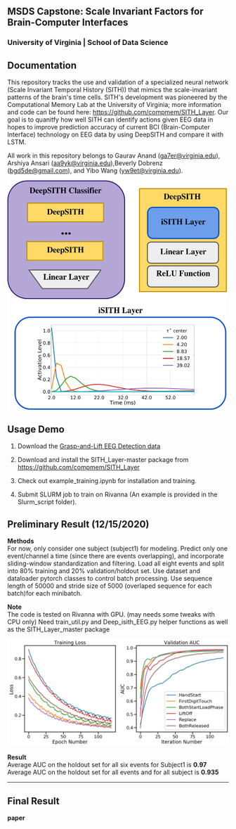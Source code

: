 ## MSDS Capstone: Scale Invariant Factors for Brain-Computer Interfaces 
### University of Virginia | School of Data Science 

## Documentation

This repository tracks the use and validation of a specialized neural network (Scale Invariant Temporal History (SITH)) that mimics the scale-invariant patterns of the brain's time cells. SITH's development was pioneered by the Computational Memory Lab at the University of Virginia; more information and code can be found here: https://github.com/compmem/SITH_Layer. Our goal is to quanitfy how well SITH can identify actions given EEG data in hopes to improve prediction accuracy of current BCI (Brain-Computer Interface) technology on EEG data by using DeepSITH and compare it with LSTM. 

All work in this repository belongs to Gaurav Anand (ga7er@virginia.edu), Arshiya Ansari (aa9yk@virginia.edu),Beverly Dobrenz (bgd5de@gmail.com), and Yibo Wang (yw9et@virginia.edu). 

<img src="SITH_overview_v2.png" alt="drawing" width="500"/>

## Usage Demo

1. Download the [Grasp-and-Lift EEG Detection data](https://www.kaggle.com/c/grasp-and-lift-eeg-detection/data)

2. Download and install the SITH_Layer-master package from https://github.com/compmem/SITH_Layer

3. Check out example_training.ipynb for installation and training.

4. Submit SLURM job to train on Rivanna (An example is provided  in the Slurm_script folder).



## Preliminary Result (12/15/2020)

**Methods**  
For now, only consider one subject (subject1) for modeling. Predict only one event/channel a time (since there are events overlapping), and incorporate sliding-window standardization and filtering.
Load all eight events and split into 80% training and 20% validation/holdout set.
Use dataset and dataloader pytorch classes to control batch processing.
Use sequence length of 50000 and stride size of 5000 (overlaped sequence for each batch)for each minibatch.

**Note**  
The code is tested on Rivanna with GPU. (may needs some tweaks with CPU only)
Need train_util.py and Deep_isith_EEG.py helper functions as well as the SITH_Layer_master package

![plot](./subject1_result_deep_isith.png)

**Result**  
Average AUC on the holdout set for all six events for Subject1 is **0.97**  
Average AUC on the holdout set for all events and for all subject is **0.935**



--------------------------------------------------------------------------------

## Final Result


**paper**  
